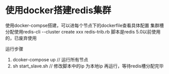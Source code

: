 # 使用docker搭建redis集群

使用docker-compse搭建，可以进每个节点下的dockerfile查看具体配置
集群槽分配使用redis-cli --cluster create xxx
redis-trib.rb 脚本是redis 5.0以前使用的，已废弃使用

运行步骤
1. dcoker-compose up  // 运行所有节点
2. sh start_slave.sh  // 修改脚本中的ip 为本地ip 再运行，等待redis槽分配完毕 